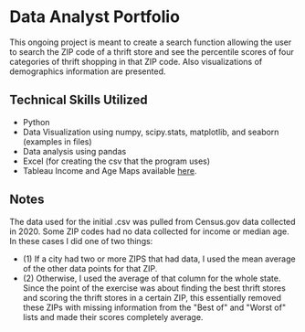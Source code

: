# Data Analyst Portfolio
This ongoing project is meant to create a search function allowing the user to search the ZIP code of a thrift store and see the percentile scores of four categories of thrift shopping in that ZIP code. Also visualizations of demographics information are presented.

## Technical Skills Utilized
* Python
* Data Visualization using numpy, scipy.stats, matplotlib, and seaborn (examples in files) 
* Data analysis using pandas
* Excel (for creating the csv that the program uses)
* Tableau Income and Age Maps available [here](https://public.tableau.com/app/profile/alexander.adams3449/viz/MichiganMaps/Income).

## Notes
The data used for the initial .csv was pulled from Census.gov data collected in 2020. Some ZIP codes had no data collected for income or median age. In these cases I did one of two things: 
* (1) If a city had two or more ZIPS that had data, I used the mean average of the other data points for that ZIP.
* (2) Otherwise, I used the average of that column for the whole state.
Since the point of the exercise was about finding the best thrift stores and scoring the thrift stores in a certain ZIP, this essentially removed these ZIPs with missing information from the "Best of" and "Worst of" lists and made their scores completely average. 
